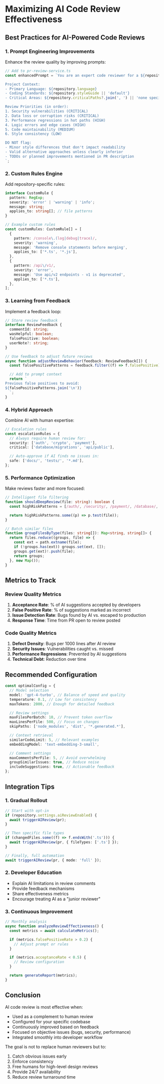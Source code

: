 # Maximizing AI Code Review Effectiveness

## Best Practices for AI-Powered Code Reviews

### 1. Prompt Engineering Improvements

Enhance the review quality by improving prompts:

```typescript
// Add to pr-review-service.ts
const enhancedPrompt = `You are an expert code reviewer for a ${repository.language} project.

Project Context:
- Primary Language: ${repository.language}
- Coding Standards: ${repository.styleGuide || 'default'}
- Critical Areas: ${repository.criticalPaths?.join(', ') || 'none specified'}

Review Priorities (in order):
1. Security vulnerabilities (CRITICAL)
2. Data loss or corruption risks (CRITICAL)
3. Performance regressions in hot paths (HIGH)
4. Logic errors and edge cases (HIGH)
5. Code maintainability (MEDIUM)
6. Style consistency (LOW)

DO NOT flag:
- Minor style differences that don't impact readability
- Valid alternative approaches unless clearly inferior
- TODOs or planned improvements mentioned in PR description
`;
```

### 2. Custom Rules Engine

Add repository-specific rules:

```typescript
interface CustomRule {
  pattern: RegExp;
  severity: 'error' | 'warning' | 'info';
  message: string;
  applies_to: string[]; // file patterns
}

// Example custom rules
const customRules: CustomRule[] = [
  {
    pattern: /console\.(log|debug|trace)/,
    severity: 'warning',
    message: 'Remove console statements before merging',
    applies_to: ['*.ts', '*.js'],
  },
  {
    pattern: /api\/v1/,
    severity: 'error',
    message: 'Use api/v2 endpoints - v1 is deprecated',
    applies_to: ['*.ts'],
  },
];
```

### 3. Learning from Feedback

Implement a feedback loop:

```typescript
// Store review feedback
interface ReviewFeedback {
  commentId: string;
  wasHelpful: boolean;
  falsePositive: boolean;
  userNote?: string;
}

// Use feedback to adjust future reviews
async function adjustReviewBehavior(feedback: ReviewFeedback[]) {
  const falsePositivePatterns = feedback.filter((f) => f.falsePositive).map((f) => f.userNote);

  // Add to prompt context
  return `
Previous false positives to avoid:
${falsePositivePatterns.join('\n')}
  `;
}
```

### 4. Hybrid Approach

Combine AI with human expertise:

```typescript
// Escalation rules
const escalationRules = {
  // Always require human review for:
  security: ['auth', 'crypto', 'payment'],
  critical: ['database/migrations', 'api/public'],

  // Auto-approve if AI finds no issues in:
  safe: ['docs/', 'tests/', '*.md'],
};
```

### 5. Performance Optimization

Make reviews faster and more focused:

```typescript
// Intelligent file filtering
function shouldDeepReview(file: string): boolean {
  const highRiskPatterns = [/auth/, /security/, /payment/, /database/, /migration/, /api\/public/];

  return highRiskPatterns.some((p) => p.test(file));
}

// Batch similar files
function groupFilesByType(files: string[]): Map<string, string[]> {
  return files.reduce((groups, file) => {
    const ext = path.extname(file);
    if (!groups.has(ext)) groups.set(ext, []);
    groups.get(ext)!.push(file);
    return groups;
  }, new Map());
}
```

## Metrics to Track

### Review Quality Metrics

1. **Acceptance Rate**: % of AI suggestions accepted by developers
2. **False Positive Rate**: % of suggestions marked as incorrect
3. **Issue Detection Rate**: Bugs found by AI vs. escaped to production
4. **Response Time**: Time from PR open to review posted

### Code Quality Metrics

1. **Defect Density**: Bugs per 1000 lines after AI review
2. **Security Issues**: Vulnerabilities caught vs. missed
3. **Performance Regressions**: Prevented by AI suggestions
4. **Technical Debt**: Reduction over time

## Recommended Configuration

```typescript
const optimalConfig = {
  // Model selection
  model: 'gpt-4-turbo', // Balance of speed and quality
  temperature: 0.1, // Low for consistency
  maxTokens: 2000, // Enough for detailed feedback

  // Review settings
  maxFilesPerBatch: 10, // Prevent token overflow
  maxLinesPerFile: 500, // Focus on changes
  skipPaths: ['node_modules', 'dist', '*.generated.*'],

  // Context retrieval
  similarCodeLimit: 5, // Relevant examples
  embeddingModel: 'text-embedding-3-small',

  // Comment settings
  maxCommentsPerFile: 5, // Avoid overwhelming
  groupSimilarIssues: true, // Reduce noise
  includeSuggestions: true, // Actionable feedback
};
```

## Integration Tips

### 1. Gradual Rollout

```typescript
// Start with opt-in
if (repository.settings.aiReviewEnabled) {
  await triggerAIReview(pr);
}

// Then specific file types
if (changedFiles.some((f) => f.endsWith('.ts'))) {
  await triggerAIReview(pr, { fileTypes: ['.ts'] });
}

// Finally, full automation
await triggerAIReview(pr, { mode: 'full' });
```

### 2. Developer Education

- Explain AI limitations in review comments
- Provide feedback mechanisms
- Share effectiveness metrics
- Encourage treating AI as a "junior reviewer"

### 3. Continuous Improvement

```typescript
// Monthly analysis
async function analyzeReviewEffectiveness() {
  const metrics = await calculateMetrics();

  if (metrics.falsePositiveRate > 0.2) {
    // Adjust prompt or rules
  }

  if (metrics.acceptanceRate < 0.5) {
    // Review configuration
  }

  return generateReport(metrics);
}
```

## Conclusion

AI code review is most effective when:

- Used as a complement to human review
- Configured for your specific codebase
- Continuously improved based on feedback
- Focused on objective issues (bugs, security, performance)
- Integrated smoothly into developer workflow

The goal is not to replace human reviewers but to:

1. Catch obvious issues early
2. Enforce consistency
3. Free humans for high-level design reviews
4. Provide 24/7 availability
5. Reduce review turnaround time
